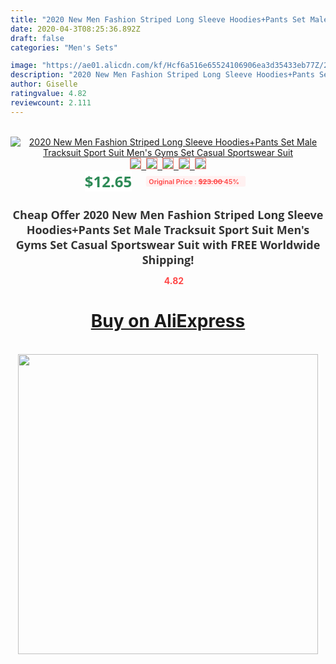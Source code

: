 ```yaml
---
title: "2020 New Men Fashion Striped Long Sleeve Hoodies+Pants Set Male Tracksuit Sport Suit Men's Gyms Set Casual Sportswear Suit"
date: 2020-04-3T08:25:36.892Z
draft: false
categories: "Men's Sets"

image: "https://ae01.alicdn.com/kf/Hcf6a516e65524106906ea3d35433eb77Z/2020-New-Men-Fashion-Striped-Long-Sleeve-Hoodies-Pants-Set-Male-Tracksuit-Sport-Suit-Men-s.jpg"
description: "2020 New Men Fashion Striped Long Sleeve Hoodies+Pants Set Male Tracksuit Sport Suit Men's Gyms Set Casual Sportswear Suit"
author: Giselle
ratingvalue: 4.82
reviewcount: 2.111
---
```

<br>
<div style="text-align: center;">
<a href="https://s.click.aliexpress.com/e/_ADAS5B" target="_blank" rel="nofollow noopener noreferrer"><img alt="2020 New Men Fashion Striped Long Sleeve Hoodies+Pants Set Male Tracksuit Sport Suit Men's Gyms Set Casual Sportswear Suit" class="magnifier-image" src="https://ae01.alicdn.com/kf/Hcf6a516e65524106906ea3d35433eb77Z/2020-New-Men-Fashion-Striped-Long-Sleeve-Hoodies-Pants-Set-Male-Tracksuit-Sport-Suit-Men-s.jpg_640x640.jpg">
<br>
<img style="border:1px solid salmon" src="https://ae01.alicdn.com/kf/Hcf6a516e65524106906ea3d35433eb77Z/2020-New-Men-Fashion-Striped-Long-Sleeve-Hoodies-Pants-Set-Male-Tracksuit-Sport-Suit-Men-s.jpg_120x120.jpg">&nbsp;&nbsp;<img style="border:1px solid salmon" src="https://ae01.alicdn.com/kf/H23861652aaa843c3878bd940c7666594n/2020-New-Men-Fashion-Striped-Long-Sleeve-Hoodies-Pants-Set-Male-Tracksuit-Sport-Suit-Men-s.jpg_120x120.jpg">&nbsp;&nbsp;<img style="border:1px solid salmon" src="https://ae01.alicdn.com/kf/H2f479fc130764e24b3b381dc00d2c35dh/2020-New-Men-Fashion-Striped-Long-Sleeve-Hoodies-Pants-Set-Male-Tracksuit-Sport-Suit-Men-s.jpg_120x120.jpg">&nbsp;&nbsp;<img style="border:1px solid salmon" src="https://ae01.alicdn.com/kf/Hb054d084d76542c58bf6f43bb33fd894n/2020-New-Men-Fashion-Striped-Long-Sleeve-Hoodies-Pants-Set-Male-Tracksuit-Sport-Suit-Men-s.jpg_120x120.jpg">&nbsp;&nbsp;<img style="border:1px solid salmon" src="https://ae01.alicdn.com/kf/H78b718943a8a4f50b071b569b0470c99H/2020-New-Men-Fashion-Striped-Long-Sleeve-Hoodies-Pants-Set-Male-Tracksuit-Sport-Suit-Men-s.jpg_120x120.jpg"></a></div><br0>
<div style="text-align: center;"><span style="background-color: white; border: 0px; box-sizing: border-box; color: seagreen; display: inline-block; font-family: &quot;open sans&quot; , &quot;arial&quot; , &quot;helvetica&quot; , sans-serif , &quot;heiti&quot;; font-size: 24px; font-stretch: inherit; font-weight: 700; line-height: inherit; margin: 0px 10px 0px 0px; padding: 0px; vertical-align: middle;">$12.65 </span>
<span style="background: rgb(255 , 241 , 241); border-radius: 3px; border: 0px; box-sizing: border-box; color: #ff4747; display: inline-block; font-family: inherit; font-size: 12px; font-stretch: inherit; font-style: inherit; font-variant: inherit; font-weight: 600; line-height: inherit; margin: 0px; padding: 2px 5px; transform: scale(0.9); vertical-align: middle;">Original Price : <b style="text-decoration: line-through;">$23.00 </b> 45%&nbsp;&nbsp;</span></div>
<h1 style="color: #333333; display: inline-block; font-family: &quot;open sans&quot; , &quot;arial&quot; , &quot;helvetica&quot; , sans-serif , &quot;heiti&quot;; font-size: 18px; font-stretch: inherit; font-weight: 700; text-align: center;">Cheap Offer 2020 New Men Fashion Striped Long Sleeve Hoodies+Pants Set Male Tracksuit Sport Suit Men's Gyms Set Casual Sportswear Suit with FREE Worldwide Shipping!</h1>
<div style="color: #ff4747; text-align: center;">
<img src="https://4.bp.blogspot.com/-M0ZcTcb-5uY/XleCXlxnR4I/AAAAAAAAAEc/OrjgMkXV1oMQFaCRZj5HQwOCBcu3w1FegCPcBGAYYCw/s1600/star.png" style="height: 15px;">&nbsp;<b>4.82</b></div>
<div class="button_cont" align="center"><a class="buynow_a" href="https://s.click.aliexpress.com/e/_ADAS5B" target="_blank" rel="nofollow noopener noreferrer"><H1>Buy on AliExpress</H1></a></div><br>
<div class="separator" style="clear: both; text-align: center;">
<img src="https://lh3.googleusercontent.com/-pTy5HemUv9M/XlePHvY0dAI/AAAAAAAAAE4/0nX5iRUoIWY8eMW9Dpxeirr157OZliDIgCLcBGAsYHQ/s1600/badge.gif" width="480">
</div>
